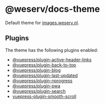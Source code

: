 # @weserv/docs-theme

Default theme for [images.weserv.nl](https://images.weserv.nl/).

## Plugins

The theme has the following plugins enabled:

- [@vuepress/plugin-active-header-links](https://github.com/vuejs/vuepress/tree/master/packages/%40vuepress/plugin-active-header-links)
- [@vuepress/plugin-back-to-top](https://github.com/vuejs/vuepress/tree/master/packages/%40vuepress/plugin-back-to-top)
- [@vuepress/plugin-blog](https://github.com/ulivz/vuepress-plugin-blog)
- [@vuepress/plugin-last-updated](https://github.com/vuejs/vuepress/tree/master/packages/%40vuepress/plugin-last-updated)
- [@vuepress/plugin-nprogress](https://github.com/vuejs/vuepress/tree/master/packages/%40vuepress/plugin-nprogress)
- [@vuepress/plugin-pwa](https://github.com/vuejs/vuepress/tree/master/packages/%40vuepress/plugin-pwa)
- [@vuepress/plugin-search](https://github.com/vuejs/vuepress/tree/master/packages/%40vuepress/plugin-search)
- [vuepress-plugin-smooth-scroll](https://github.com/vuepress/vuepress-community/tree/master/packages/vuepress-plugin-smooth-scroll)
